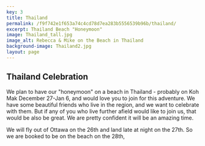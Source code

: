 ```yaml
---
key: 3
title: Thailand
permalink: /f9f742e1f653a74c4cd78d7ea283b5556539b96b/thailand/
excerpt: Thailand Beach "Honeymoon"
image: Thailand_tall.jpg
image_alt: Rebecca & Mike on the Beach in Thailand
background-image: Thailand2.jpg
layout: page
---
```


## Thailand Celebration

We plan to have our "honeymoon" on a beach in Thailand - probably on Koh Mak December 27-Jan 6, and would love you to join for this adventure. We have some beautiful friends who live in the region, and we want to celebrate with them. But if any of you who live further afield would like to join us, that would be also be great. We are pretty confident it will be an amazing time.

We will fly out of Ottawa on the 26th and land late at night on the 27th. So we are booked to be on the beach on the 28th, 
